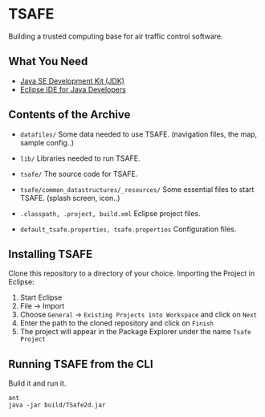 # TSAFE

Building a trusted computing base for air traffic control software.


## What You Need

* [Java SE Development Kit (JDK)](http://www.oracle.com/technetwork/java/javase/downloads/index.html)
* [Eclipse IDE for Java Developers](http://www.eclipse.org/downloads)


## Contents of the Archive

 *  `datafiles/`
    Some data needed to use TSAFE. (navigation files, the map, sample config..)

 *  `lib/`
    Libraries needed to run TSAFE.

 *  `tsafe/`
    The source code for TSAFE.

 *  `tsafe/common_datastructures/_resources/`
    Some essential files to start TSAFE. (splash screen, icon..)

 *  `.classpath, .project, build.xml`
    Eclipse project files.

 *  `default_tsafe.properties, tsafe.properties`
    Configuration files.


## Installing TSAFE

Clone this repository to a directory of your choice.
Importing the Project in Eclipse:

 1.  Start Eclipse
 2.  File -> Import
 3.  Choose `General` -> `Existing Projects into Workspace` and click on `Next`
 4.  Enter the path to the cloned repository and click on `Finish`
 5.  The project will appear in the Package Explorer under the name `Tsafe Project`


## Running TSAFE from the CLI

Build it and run it.

    ant
    java -jar build/TSafe2d.jar
